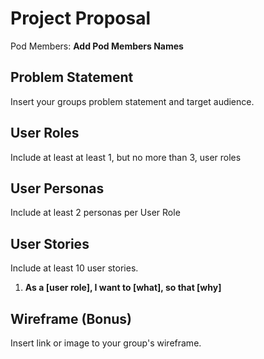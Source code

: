 # Project Proposal

Pod Members: **Add Pod Members Names**

## Problem Statement

Insert your groups problem statement and target audience.

## User Roles

Include at least at least 1, but no more than 3, user roles

## User Personas

Include at least 2 personas per User Role

## User Stories

Include at least 10 user stories.

1. **As a [user role], I want to [what], so that [why]**

## Wireframe (Bonus)

Insert link or image to your group's wireframe. 
